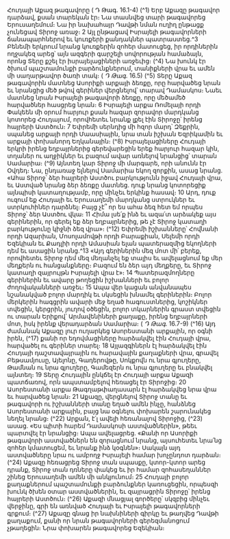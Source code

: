 
Հուդայի Աքազ թագավորը
( Դ Թագ. 16.1-4)
(^1) Երբ Աքազը թագավոր դարձավ, քսան տարեկան էր։ Նա տասնվեց տարի թագավորեց Երուսաղեմում։ Նա իր
նախահայր Դավթի նման ուղիղ ընթացք չունեցավ Տիրոջ առաջ։ 2 Այլ ընթացավ Իսրայելի թագավորների
ճանապարհներով եւ կուռքերի քանդակներ պատրաստեց.^3 Բենեմի երկրում նրանց կուռքերին զոհեր մատուցեց, իր
որդիներին ողջակեզ արեց՝ այն ազգերի գարշելի սովորության համաձայն, որոնց Տերը քշել էր իսրայելացիների առջեւից։
(^4) Նա խունկ էր ծխում պաշտամունքի բարձունքներում, տանիքների վրա եւ ամեն մի սաղարթավոր ծառի տակ։
( _Դ Թագ_. 16.5)
(^5) Տերը Աքազ թագավորին մատնեց Ասորիքի արքայի ձեռքը, որը հարվածեց նրան եւ նրանցից մեծ թվով գերիներ
վերցնելով՝ տարավ Դամասկոս։ Նաեւ մատնեց նրան Իսրայելի թագավորի ձեռքը, որը մեծամեծ հարվածներ հասցրեց
նրան։ 6 Իսրայելի արքա Ռոմելայի որդի Փակեեն մի օրում հարյուր քսան հազար զորավոր մարդկանց կոտորեց
Հուդայում, որովհետեւ նրանք լքել էին Տիրոջը՝ իրենց հայրերի Աստծուն։ 7 Եփրեմի սերնդից մի հզոր մարդ՝ Զեքրին,
սպանեց արքայի որդի Մաասիային, նրա տան իշխան Եզրիկամին եւ արքայի փոխանորդ Եղկանային։
(^8) Իսրայելացիները Հուդայի երկրի իրենց եղբայրներից գերեվարեցին երեք հարյուր հազար կին, տղաներ ու աղջիկներ
եւ բազում ավար առնելով նրանցից՝ տարան Սամարիա։
(^9) Այնտեղ կար Տիրոջ մի մարգարե, որի անունն էր Օվդեդ։ Նա, ընդառաջ ելնելով Սամարիա եկող զորքին, ասաց
նրանց. «Ահա Տիրոջ՝ ձեր հայրերի Աստծու բարկությունն իջավ Հուդայի վրա, եւ Աստված նրանց ձեր ձեռքը մատնեց.
դուք նրանց կոտորեցիք այնպիսի կատաղությամբ, որը մինչեւ երկինք հասավ։ 10 Արդ, դուք ուզում եք Հուդայի եւ
Երուսաղեմի մարդկանց ստրուկներ եւ ստրկուհիներ դարձնել։ Բայց չէ՞ որ ես ահա ձեզ հետ եմ որպես Տիրոջ՝ ձեր Աստծու
վկա։ 11 Հիմա լսե՛ք ինձ եւ ազա՛տ արձակեք այս գերիներին, որ գերել եք ձեր եղբայրներից, թե չէ Տիրոջ կատաղի
բարկությունը կիջնի ձեզ վրա»։
(^12) Եփրեմի իշխանները՝ Հովնանի որդի Ազարիան, Մոսոլամովթի որդի Բարաքիան, Սելեմի որդի Եզեկիան եւ Քադլիի
որդի Ամասիան ելան պատերազմից եկողների դեմ եւ ասացին նրանց.^13 «Այդ գերիներին մեզ մոտ մի՛ բերեք, որովհետեւ
Տիրոջ դեմ մեզ մեղանչել եք տալիս եւ ավելացնում եք մեր մեղքերն ու հանցանքները։ Բազում են ձեր այդ մեղքերը, եւ
Տիրոջ կատաղի զայրույթն Իսրայելի վրա է»։ 14 Պատերազմողները գերիներին եւ ավարը թողեցին իշխանների եւ բոլոր
ժողովականների առջեւ։ 15 Ապա վեր կացան անվանապես նշանակված բոլոր մարդիկ եւ սկսեցին խնամել գերիներին։
Բոլոր մերկերին հագցրին ավարի մեջ եղած հագուստներից, կոշիկներ տվեցին, կերցրին, յուղով օծեցին, բոլոր
տկարներին գրաստ տվեցին ու տարան Երիքով՝ Արմավենիների քաղաքը, իրենց եղբայրների մոտ, իսկ իրենք
վերադարձան Սամարիա։
( _Դ Թագ_. 16.7-9)
(^16) Այդ ժամանակ Աքազը լուր ուղարկեց Ասորեստանի արքային, որ օգնի իրեն, (^17) քանի որ եդովմացիները հարձակվել
էին Հուդայի վրա, հարվածել ու գերիներ տարել։ 18 Այլազգիներն էլ հարձակվել էին Հուդայի դաշտավայրային ու
հարավային քաղաքների վրա, գրավել Բեթսամյուսը, Այելոնը, Գադերովթը, Սոկքովն ու նրա գյուղերը, Թամնան ու նրա
գյուղերը, Գամեզերն ու նրա գյուղերը եւ բնակվել այնտեղ։ 19 Տերը Հուդային ընկճել էր Հուդայի արքա Աքազի
պատճառով, որն ապստամբելով հեռացել էր Տիրոջից։ 20 Ասորեստանի արքա Թագղաթփաղասարն էլ հարձակվեց նրա
վրա եւ հարվածեց նրան։ 21 Աքազը, վերցնելով Տիրոջ տանը եւ թագավորի ու իշխանների տանը եղած ամեն ինչը, հանձնեց
Ասորեստանի արքային, բայց նա օգնելու փոխարեն շարունակեց նեղել նրանց։
(^22) Արքան, է՛լ ավելի հեռանալով Տիրոջից, (^23) ասաց. «Ես պիտի հարեմ Դամասկոսի աստվածներին», թեեւ պարտվել էր
նրանցից։ Ապա ավելացրեց. «Քանի որ Ասորիքի թագավորի աստվածներն են զորացնում նրանց, այսուհետեւ նրա՛նց
զոհեր կմատուցեմ, եւ նրանք ինձ կօգնեն»։ Սակայն այդ աստվածները նրա ու ամբողջ Իսրայելի համար խոչընդոտ
դարձան։
(^24) Աքազը հեռացրեց Տիրոջ տան սպասքը, կտոր-կտոր արեց դրանք, Տիրոջ տան դռները փակեց եւ իր համար
զոհասեղաններ շինեց Երուսաղեմի ամեն մի անկյունում։ 25 Հուդայի բոլոր քաղաքներում պաշտամունքի բարձունքներ
կառուցեցին, որպեսզի խունկ ծխեն օտար աստվածներին, եւ զայրացրին Տիրոջը՝ իրենց հայրերի Աստծուն։
(^26) Աքազի մնացյալ գործերը՝ սկզբից մինչեւ վերջինը, գրի են առնված Հուդայի եւ Իսրայելի թագավորների գրքում։
(^27) Աքազը գնաց իր նախնիների գիրկը եւ թաղվեց Դավթի քաղաքում, քանի որ նրան թագավորների գերեզմանոցում
չթաղեցին։
Նրա փոխարեն թագավորեց Եզեկիան։

